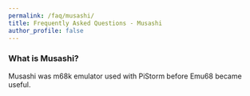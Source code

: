 ```yaml
---
permalink: /faq/musashi/
title: Frequently Asked Questions - Musashi
author_profile: false
---
```


### What is Musashi?

Musashi was m68k emulator used with PiStorm before Emu68 became useful.

